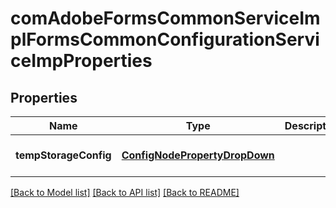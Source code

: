 # comAdobeFormsCommonServiceImplFormsCommonConfigurationServiceImpProperties

## Properties
Name | Type | Description | Notes
------------ | ------------- | ------------- | -------------
**tempStorageConfig** | [**ConfigNodePropertyDropDown**](ConfigNodePropertyDropDown.md) |  | [optional] [default to null]

[[Back to Model list]](../README.md#documentation-for-models) [[Back to API list]](../README.md#documentation-for-api-endpoints) [[Back to README]](../README.md)


